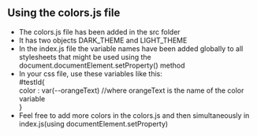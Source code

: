 ## Using the colors.js file
<ul>
<li>The colors.js file has been added in the src folder</li>
<li>It has two objects DARK_THEME and LIGHT_THEME</li>
<li>In the index.js file the variable names have been added globally to all stylesheets that might be used using the 
document.documentElement.setProperty() method
</li>
<li>In your css file, use these variables like this: <br>
#testId{<br>
  color : var(--orangeText) //where orangeText is the name of the color variable<br>
}

<li>Feel free to add more colors in the colors.js and then simultaneously in index.js(using documentElement.setProperty)</li>
</li>
</ul>
